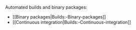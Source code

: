 Automated builds and binary packages:

- [[Binary packages|Builds:-Binary-packages]]
- [[Continuous integration|Builds:-Continuous-integration]]
